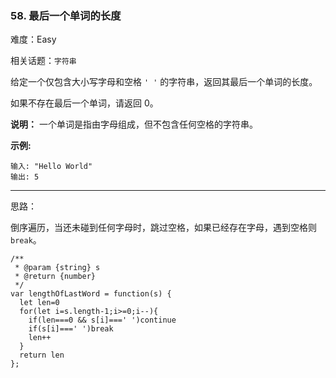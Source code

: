 ### 58. 最后一个单词的长度

难度：Easy

相关话题：`字符串`

给定一个仅包含大小写字母和空格 `' '` 的字符串，返回其最后一个单词的长度。



如果不存在最后一个单词，请返回 0。



**说明：** 一个单词是指由字母组成，但不包含任何空格的字符串。



**示例:** 



```
输入: "Hello World"
输出: 5
```



-----

思路：

倒序遍历，当还未碰到任何字母时，跳过空格，如果已经存在字母，遇到空格则`break`。

```
/**
 * @param {string} s
 * @return {number}
 */
var lengthOfLastWord = function(s) {
  let len=0
  for(let i=s.length-1;i>=0;i--){
    if(len===0 && s[i]===' ')continue
    if(s[i]===' ')break
    len++
  }
  return len
};
```

